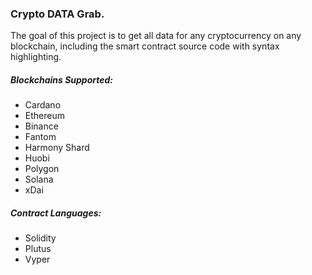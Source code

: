 ### Crypto DATA Grab.

The goal of this project is to get all data for any cryptocurrency on any blockchain, including the smart contract source code with syntax highlighting. 

##### Blockchains Supported:
+ Cardano
+ Ethereum
+ Binance
+ Fantom
+ Harmony Shard
+ Huobi
+ Polygon
+ Solana  
+ xDai

##### Contract Languages:
+ Solidity
+ Plutus
+ Vyper